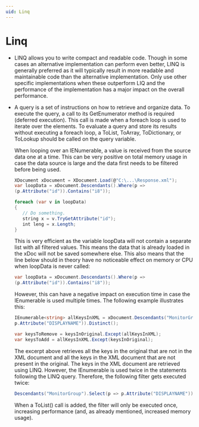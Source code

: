 ```yaml
---
uid: Linq
---
```


# Linq

- LINQ allows you to write compact and readable code. Though in some cases an alternative implementation can perform even better, LINQ is generally preferred as it will typically result in more readable and maintainable code than the alternative implementation. Only use other specific implementations when these outperform LIQ and the performance of the implementation has a major impact on the overall performance.

- A query is a set of instructions on how to retrieve and organize data. To execute the query, a call to its GetEnumerator method is required (deferred execution). This call is made when a foreach loop is used to iterate over the elements. To evaluate a query and store its results without executing a foreach loop, a ToList, ToArray, ToDictionary, or ToLookup should be called on the query variable.

    When looping over an IENumerable, a value is received from the source data one at a time. This can be very positive on total memory usage in case the data source is large and the data first needs to be filtered before being used.

	```cs
	XDocument xDocument = XDocument.Load(@"C:\...\Response.xml");
	var loopData = xDocument.Descendants().Where(p =>
	(p.Attribute("id")).Contains("i8"));

	foreach (var v in loopData)
	{
	   // Do something.
	   string x = v.TryGetAttribute("id");
	   int leng = x.Length;
	}
	```

    This is very efficient as the variable loopData will not contain a separate list with all filtered values. This means the data that is already loaded in the xDoc will not be saved somewhere else. This also means that the line below should in theory have no noticeable effect on memory or CPU when loopData is never called:

	```cs
	var loopData = xDocument.Descendants().Where(p =>
	(p.Attribute("id")).Contains("i8"));
	```

    However, this can have a negative impact on execution time in case the IEnumerable is used multiple times. The following example illustrates this:

	```cs
	IEnumerable<string> allKeysInXML = xDocument.Descendants("MonitorGroup").Select(p =>
	p.Attribute("DISPLAYNAME")).Distinct();

	var keysToRemove = keysInOriginal.Except(allKeysInXML);
	var keysToAdd = allKeysInXML.Except(keysInOriginal);
	```

    The excerpt above retrieves all the keys in the original that are not in the XML document and all the keys in the XML document that are not present in the original. The keys in the XML document are retrieved using LINQ. However, the IEnumerable is used twice in the statements following the LINQ query. Therefore, the following filter gets executed twice:

	```cs
	Descendants("MonitorGroup").Select(p => p.Attribute("DISPLAYNAME")).Distinct();
	```

    When a ToList() call is added, the filter will only be executed once, increasing performance (and, as already mentioned, increased memory usage).
